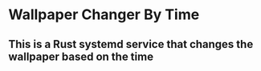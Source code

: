 # Wallpaper Changer By Time

## This is a Rust systemd service that changes the wallpaper based on the time
